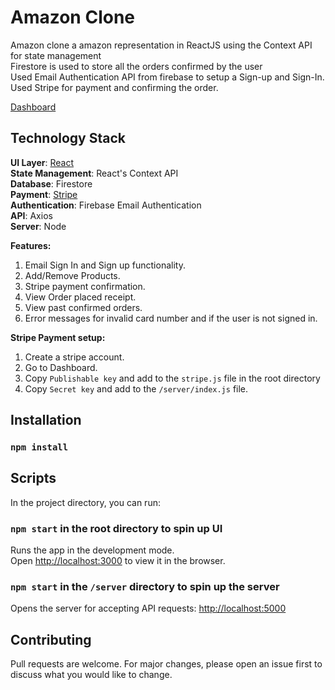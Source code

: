 # Amazon Clone

Amazon clone a amazon representation in ReactJS using the Context API for state management<br />
Firestore is used to store all the orders confirmed by the user<br />
Used Email Authentication API from firebase to setup a Sign-up and Sign-In.
Used Stripe for payment and confirming the order.

[Dashboard](https://amz-clone-6882b.web.app/)

## Technology Stack
**UI Layer**: [React](https://reactjs.org/)<br />
**State Management**: React's Context API<br />
**Database**: Firestore<br />
**Payment**: [Stripe](https://stripe.com/)<br />
**Authentication**: Firebase Email Authentication<br />
**API**: Axios<br />
**Server**: Node

**Features:**

1. Email Sign In and Sign up functionality.
2. Add/Remove Products.
3. Stripe payment confirmation.
4. View Order placed receipt.
5. View past confirmed orders.
6. Error messages for invalid card number and if the user is not signed in.


**Stripe Payment setup:**
1. Create a stripe account.
2. Go to Dashboard.
3. Copy `Publishable key` and add to the `stripe.js` file in the root directory
4. Copy `Secret key` and add to the `/server/index.js` file.

## Installation

### `npm install`

## Scripts

In the project directory, you can run:

### `npm start` in the root directory to spin up UI

Runs the app in the development mode.<br />
Open [http://localhost:3000](http://localhost:3000) to view it in the browser.


### `npm start` in the `/server` directory to spin up the server
Opens the server for accepting API requests: [http://localhost:5000](http://localhost:5000)

## Contributing
Pull requests are welcome. For major changes, please open an issue first to discuss what you would like to change.
